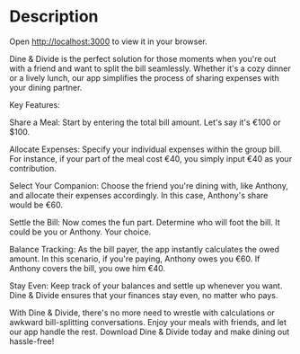 # Description

Open [http://localhost:3000](http://localhost:3000) to view it in your browser.

Dine & Divide is the perfect solution for those moments when you're out with a friend and want to split the bill seamlessly. Whether it's a cozy dinner or a lively lunch, our app simplifies the process of sharing expenses with your dining partner.

Key Features:

Share a Meal: Start by entering the total bill amount. Let's say it's €100 or $100.

Allocate Expenses: Specify your individual expenses within the group bill. For instance, if your part of the meal cost €40, you simply input €40 as your contribution.

Select Your Companion: Choose the friend you're dining with, like Anthony, and allocate their expenses accordingly. In this case, Anthony's share would be €60.

Settle the Bill: Now comes the fun part. Determine who will foot the bill. It could be you or Anthony. Your choice.

Balance Tracking: As the bill payer, the app instantly calculates the owed amount. In this scenario, if you're paying, Anthony owes you €60. If Anthony covers the bill, you owe him €40.

Stay Even: Keep track of your balances and settle up whenever you want. Dine & Divide ensures that your finances stay even, no matter who pays.

With Dine & Divide, there's no more need to wrestle with calculations or awkward bill-splitting conversations. Enjoy your meals with friends, and let our app handle the rest. Download Dine & Divide today and make dining out hassle-free!

